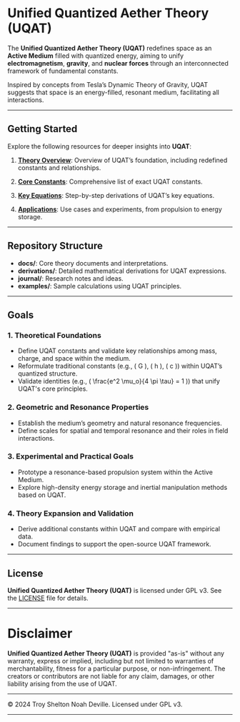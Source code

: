# Unified Quantized Aether Theory (UQAT)

The **Unified Quantized Aether Theory (UQAT)** redefines space as an **Active Medium** filled with quantized energy, aiming to unify **electromagnetism**, **gravity**, and **nuclear forces** through an interconnected framework of fundamental constants.

Inspired by concepts from Tesla’s Dynamic Theory of Gravity, UQAT suggests that space is an energy-filled, resonant medium, facilitating all interactions.

---

## Getting Started

Explore the following resources for deeper insights into **UQAT**:
1. **[Theory Overview](docs/Theory/Overview.md)**: Overview of UQAT’s foundation, including redefined constants and relationships.

2. **[Core Constants](docs/Theory/Core_Constants.md)**: Comprehensive list of exact UQAT constants.

3. **[Key Equations](docs/Theory/Key_Equations.md)**: Step-by-step derivations of UQAT’s key equations.

4. **[Applications](examples/Applications.md)**: Use cases and experiments, from propulsion to energy storage.

---

## Repository Structure

- **docs/**: Core theory documents and interpretations.
- **derivations/**: Detailed mathematical derivations for UQAT expressions.
- **journal/**: Research notes and ideas.
- **examples/**: Sample calculations using UQAT principles.

---

## Goals

### 1. **Theoretical Foundations**
   - Define UQAT constants and validate key relationships among mass, charge, and space within the medium.
   - Reformulate traditional constants (e.g., \( G \), \( h \), \( c \)) within UQAT’s quantized structure.
   - Validate identities (e.g., \( \frac{e^2 \mu_o}{4 \pi \tau} = 1 \)) that unify UQAT's core principles.

### 2. **Geometric and Resonance Properties**
   - Establish the medium’s geometry and natural resonance frequencies.
   - Define scales for spatial and temporal resonance and their roles in field interactions.

### 3. **Experimental and Practical Goals**
   - Prototype a resonance-based propulsion system within the Active Medium.
   - Explore high-density energy storage and inertial manipulation methods based on UQAT.

### 4. **Theory Expansion and Validation**
   - Derive additional constants within UQAT and compare with empirical data.
   - Document findings to support the open-source UQAT framework.

---

## License
**Unified Quantized Aether Theory (UQAT)** is licensed under GPL v3. See the [LICENSE](LICENSE) file for details.

---

# Disclaimer
**Unified Quantized Aether Theory (UQAT)** is provided "as-is" without any warranty, express or implied, including but not limited to warranties of merchantability, fitness for a particular purpose, or non-infringement. The creators or contributors are not liable for any claim, damages, or other liability arising from the use of UQAT.

---

© 2024 Troy Shelton Noah Deville. Licensed under GPL v3.

---
